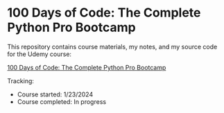 # 100 Days of Code: The Complete Python Pro Bootcamp

This repository contains course materials, my notes, and my source code for the Udemy course:

[100 Days of Code: The Complete Python Pro Bootcamp](https://www.udemy.com/course/100-days-of-code)

Tracking:

* Course started: 1/23/2024
* Course completed: In progress

